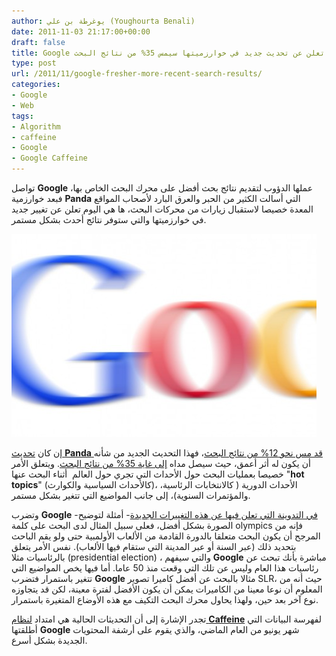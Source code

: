 ```yaml
---
author: يوغرطة بن علي (Youghourta Benali)
date: 2011-11-03 21:17:00+00:00
draft: false
title: Google تعلن عن تحديث جديد في خوارزميتها سيمس 35% من نتائج البحث
type: post
url: /2011/11/google-fresher-more-recent-search-results/
categories:
- Google
- Web
tags:
- Algorithm
- caffeine
- Google
- Google Caffeine
---
```


تواصل **Google** عملها الدؤوب لتقديم نتائج بحث أفضل على محرك البحث الخاص بها، فبعد خوارزمية **Panda** التي أسالت الكثير من الحبر والعرق البارد لأصحاب المواقع المعدة خصيصا لاستقبال زيارات من محركات البحث، ها هي اليوم تعلن عن تغيير جديد في خوارزميتها والتي ستوفر نتائج أحدث بشكل مستمر.




[![Google fresher more recent search results](google-speed.jpg)
](google-speed.jpg)




إن كان [تحديث **Panda** قد مس نحو 12% من نتائج البحث](../2011/08/google-panda/)، فهذا التحديث الجديد من شأنه أن يكون له أثر أعمق، حيث سيصل مداه [إلى غاية 35% من نتائج البحث](http://googleblog.blogspot.com/2011/11/giving-you-fresher-more-recent-search.html). ويتعلق الأمر خصيصا بعمليات البحث حول الأحداث التي تجري حول العالم  أثناء البحث عنها "**hot topics**" (كالأحداث السياسية والكوارث)، الأحداث الدورية ( كالانتخابات الرئاسية، والمؤتمرات السنوية)، إلى جانب المواضيع التي تتغير بشكل مستمر.




وتضرب **Google** -[في التدوينة التي تعلن فيها عن هذه التغييرات الجديدة](http://insidesearch.blogspot.com/2011/11/giving-you-fresher-more-recent-search.html?utm_source=feedburner&utm_medium=feed&utm_campaign=Feed%3A+InsideSearch+%28Inside+Search%29)- أمثلة لتوضيح الصورة بشكل أفضل، فعلى سبيل المثال لدى البحث على كلمة olympics فإنه من المرجح أن يكون البحث متعلقا بالدورة القادمة من الألعاب الأولمبية حتى ولو يقم الباحث بتحديد ذلك (عبر السنة أو عبر المدينة التي ستقام فيها الألعاب). نفس الأمر يتعلق بالرئاسيات مثلا (presidential election) ، والتي سيفهم **Google** مباشرة بأنك تبحث عن رئاسيات هذا العام وليس عن تلك التي وقعت منذ 50 عاما. أما فيها يخص المواضيع التي تتغير باستمرار فتضرب **Google** مثالا بالبحث عن أفضل كاميرا تصوير SLR، حيث أنه من المعلوم أن نوعا معينا من الكاميرات يمكن أن يكون الأفضل لفترة معينة، لكن قد يتجاوزه نوع آخر بعد حين، ولهذا يحاول محرك البحث التكيف مع هذه الأوضاع المتغيرة باستمرار.




تجدر الإشارة إلى أن التحديثات الحالية هي امتداد [لنظام **Caffeine**](../2010/06/google-new-search-index-caffeine/) لفهرسة البيانات التي أطلقتها **Google** شهر يونيو من العام الماضي، والذي يقوم على أرشفة المحتويات الجديدة بشكل أسرع.
